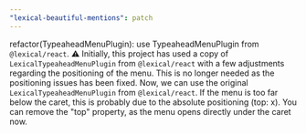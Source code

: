 ```yaml
---
"lexical-beautiful-mentions": patch
---
```


refactor(TypeaheadMenuPlugin): use TypeaheadMenuPlugin from `@lexical/react`. ⚠️ Initially, this project has used a copy of `LexicalTypeaheadMenuPlugin` from `@lexical/react` with a few adjustments regarding the positioning of the menu. This is no longer needed as the positioning issues has been fixed. Now, we can use the original `LexicalTypeaheadMenuPlugin` from `@lexical/react`. If the menu is too far below the caret, this is probably due to the absolute positioning (top: x). You can remove the "top" property, as the menu opens directly under the caret now.
